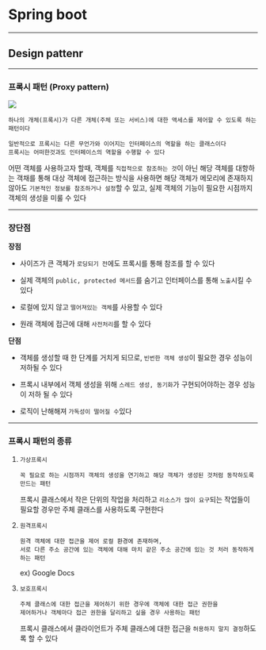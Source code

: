 # Spring boot
---
## Design pattenr
---
### 프록시 패턴 (Proxy pattern)
![](https://img1.daumcdn.net/thumb/R1280x0/?scode=mtistory2&fname=https%3A%2F%2Fblog.kakaocdn.net%2Fdn%2Fb3pVn9%2FbtrXv4wX7hZ%2FdKNOALhGqYqpthIcdVRnF0%2Fimg.png)
```
하나의 개체(프록시)가 다른 개체(주체 또는 서비스)에 대한 액세스를 제어할 수 있도록 하는 패턴이다

일반적으로 프록시는 다른 무언가와 이어지는 인터페이스의 역할을 하는 클래스이다
프록시는 어떠한것과도 인터페이스의 역할을 수행할 수 있다
```
어떤 객체를 사용하고자 할때, 객체를 `직접적으로 참조하는 것`이 아닌 해당 객체를 대항하는 객채를 통해 대상 객체에 접근하는 방식을 사용하면 해당 객체가 메모리에 존재하지 않아도 `기본적인 정보를 참조하거나 설정`할 수 있고, 실제 객체의 기능이 필요한 시점까지 객체의 생성을 미룰 수 있다

---
### 장단점
**장점**   
- 사이즈가 큰 객체가 `로딩되기 전`에도 프록시를 통해 참조를 할 수 있다

- 실제 객체의 `public, protected 메서드`를 숨기고 인터페이스를 통해 `노출`시킬 수 있다
- 로컬에 있지 않고 `떨어져있는 객체`를 사용할 수 있다
- 원래 객체에 접근에 대해 `사전처리`를 할 수 있다

**단점**   
- 객체를 생성할 때 한 단계를 거치게 되므로, `빈번한 객체 생성`이 필요한 경우 성능이 저하될 수 있다
- 프록시 내부에서 객체 생성을 위해 `스레드 생성, 동기화`가 구현되어야하는 경우 성능이 저하 될 수 있다

- 로직이 난해해져 `가독성이 떨어질 수`있다

---
### 프록시 패턴의 종류
1. `가상프록시` 
    ```
    꼭 필요로 하는 시점까지 객체의 생성을 연기하고 해당 객체가 생성된 것처럼 동작하도록 만드는 패턴
    ```
    프록시 클래스에서 작은 단위의 작업을 처리하고 `리소스가 많이 요구`되는 작업들이 필요할 경우만 주체 클래스를 사용하도록 구현한다

2. `원격프록시`
    ```
    원격 객체에 대한 접근을 제어 로컬 환경에 존재하며,
    서로 다른 주소 공간에 있는 객체에 대해 마치 같은 주소 공간에 있는 것 처러 동작하게 하는 패턴
    ```
    ex) Google Docs

3. `보호프록시`   
    ```
    주체 클래스에 대한 접근을 제어하기 위한 경우에 객체에 대한 접근 권한을 
    제어하거나 객체마다 접근 권한을 달리하고 싶을 경우 사용하는 패턴
    ```
    프록시 클래스에서 클라이언트가 주체 클래스에 대한 접근을 `허용하지 말지 결정`하도록 할 수 있다